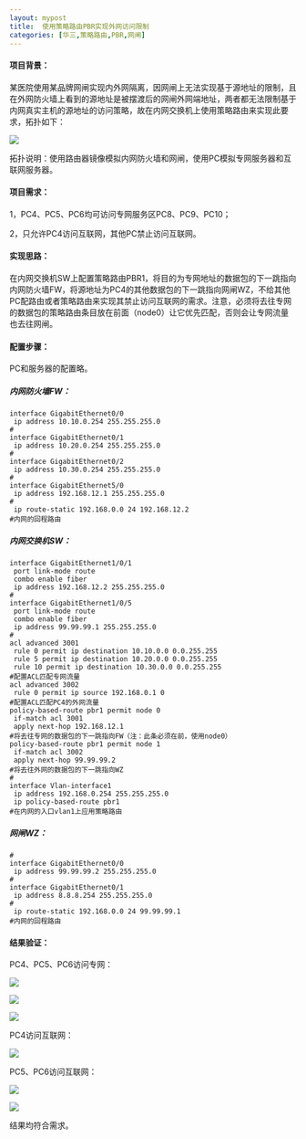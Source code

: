 ```yaml
---
layout: mypost
title:  使用策略路由PBR实现外网访问限制
categories: [华三,策略路由,PBR,网闸]
---
```


#### 项目背景：

某医院使用某品牌网闸实现内外网隔离，因网闸上无法实现基于源地址的限制，且在外网防火墙上看到的源地址是被摆渡后的网闸外网端地址，两者都无法限制基于内网真实主机的源地址的访问策略，故在内网交换机上使用策略路由来实现此要求，拓扑如下：

![](/assets/img/20221110-pbr-1.png)

拓扑说明：使用路由器镜像模拟内网防火墙和网闸，使用PC模拟专网服务器和互联网服务器。

#### 项目需求：

1，PC4、PC5、PC6均可访问专网服务区PC8、PC9、PC10；

2，只允许PC4访问互联网，其他PC禁止访问互联网。

#### 实现思路：

在内网交换机SW上配置策略路由PBR1，将目的为专网地址的数据包的下一跳指向内网防火墙FW，将源地址为PC4的其他数据包的下一跳指向网闸WZ，不给其他PC配路由或者策略路由来实现其禁止访问互联网的需求。注意，必须将去往专网的数据包的策略路由条目放在前面（node0）让它优先匹配，否则会让专网流量也去往网闸。

#### 配置步骤：

PC和服务器的配置略。

##### 内网防火墙FW：

```
interface GigabitEthernet0/0
 ip address 10.10.0.254 255.255.255.0
#
interface GigabitEthernet0/1
 ip address 10.20.0.254 255.255.255.0
#
interface GigabitEthernet0/2
 ip address 10.30.0.254 255.255.255.0
#
interface GigabitEthernet5/0
 ip address 192.168.12.1 255.255.255.0
#
 ip route-static 192.168.0.0 24 192.168.12.2
#内网的回程路由
```

##### 内网交换机SW：

```
interface GigabitEthernet1/0/1
 port link-mode route
 combo enable fiber
 ip address 192.168.12.2 255.255.255.0
#
interface GigabitEthernet1/0/5
 port link-mode route
 combo enable fiber
 ip address 99.99.99.1 255.255.255.0
#
acl advanced 3001
 rule 0 permit ip destination 10.10.0.0 0.0.255.255
 rule 5 permit ip destination 10.20.0.0 0.0.255.255
 rule 10 permit ip destination 10.30.0.0 0.0.255.255
#配置ACL匹配专网流量
acl advanced 3002
 rule 0 permit ip source 192.168.0.1 0
#配置ACL匹配PC4的外网流量
policy-based-route pbr1 permit node 0
 if-match acl 3001
 apply next-hop 192.168.12.1
#将去往专网的数据包的下一跳指向FW（注：此条必须在前，使用node0）
policy-based-route pbr1 permit node 1
 if-match acl 3002
 apply next-hop 99.99.99.2
#将去往外网的数据包的下一跳指向WZ
#
interface Vlan-interface1
 ip address 192.168.0.254 255.255.255.0
 ip policy-based-route pbr1
#在内网的入口vlan1上应用策略路由
```

##### 网闸WZ：

```
#
interface GigabitEthernet0/0
 ip address 99.99.99.2 255.255.255.0
#
interface GigabitEthernet0/1
 ip address 8.8.8.254 255.255.255.0
#
 ip route-static 192.168.0.0 24 99.99.99.1
#内网的回程路由
```

#### 结果验证：

PC4、PC5、PC6访问专网：

![](/assets/img/20221110-pbr-2.png)

![](/assets/img/20221110-pbr-3.png)

![](/assets/img/20221110-pbr-4.png)

PC4访问互联网：

![](/assets/img/20221110-pbr-5.png)

PC5、PC6访问互联网：

![](/assets/img/20221110-pbr-6.png)

![](/assets/img/20221110-pbr-7.png)

结果均符合需求。
